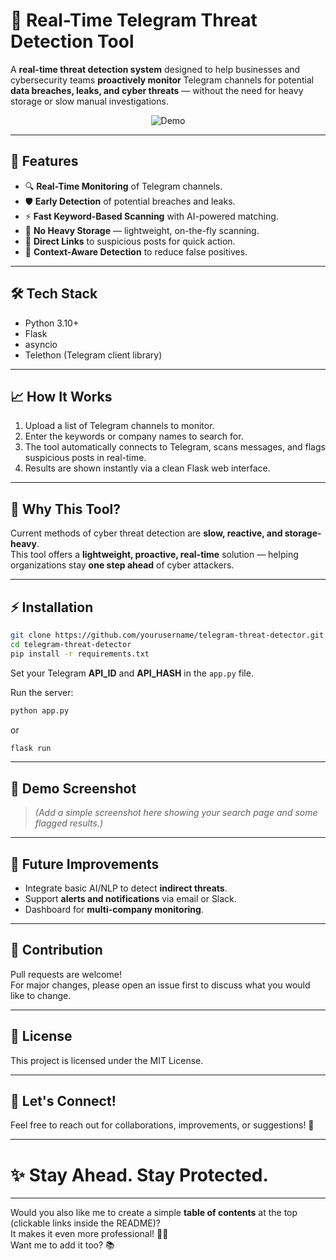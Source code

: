 # 🚨 Real-Time Telegram Threat Detection Tool

A **real-time threat detection system** designed to help businesses and cybersecurity teams **proactively monitor** Telegram channels for potential **data breaches, leaks, and cyber threats** — without the need for heavy storage or slow manual investigations.

<p align="center">
  <img src="assets/TelInt.gif" alt="Demo" />
</p>

---

## 🚀 Features
- 🔍 **Real-Time Monitoring** of Telegram channels.
- 🛡️ **Early Detection** of potential breaches and leaks.
- ⚡ **Fast Keyword-Based Scanning** with AI-powered matching.
- 📄 **No Heavy Storage** — lightweight, on-the-fly scanning.
- 🔗 **Direct Links** to suspicious posts for quick action.
- 🧠 **Context-Aware Detection** to reduce false positives.

---

## 🛠️ Tech Stack
- Python 3.10+
- Flask
- asyncio
- Telethon (Telegram client library)

---

## 📈 How It Works
1. Upload a list of Telegram channels to monitor.
2. Enter the keywords or company names to search for.
3. The tool automatically connects to Telegram, scans messages, and flags suspicious posts in real-time.
4. Results are shown instantly via a clean Flask web interface.

---

## 🎯 Why This Tool?
Current methods of cyber threat detection are **slow, reactive, and storage-heavy**.  
This tool offers a **lightweight, proactive, real-time** solution — helping organizations stay **one step ahead** of cyber attackers.

---

## ⚡ Installation

```bash
git clone https://github.com/yourusername/telegram-threat-detector.git
cd telegram-threat-detector
pip install -r requirements.txt
```

Set your Telegram **API_ID** and **API_HASH** in the `app.py` file.

Run the server:

```bash
python app.py
```
or
```bash
flask run
```

---

## 📸 Demo Screenshot

> *(Add a simple screenshot here showing your search page and some flagged results.)*

---

## 🧩 Future Improvements
- Integrate basic AI/NLP to detect **indirect threats**.
- Support **alerts and notifications** via email or Slack.
- Dashboard for **multi-company monitoring**.

---

## 🤝 Contribution
Pull requests are welcome!  
For major changes, please open an issue first to discuss what you would like to change.

---

## 📄 License
This project is licensed under the MIT License.

---

## 🔗 Let's Connect!
Feel free to reach out for collaborations, improvements, or suggestions! 🚀

---

# ✨ Stay Ahead. Stay Protected.

---

Would you also like me to create a simple **table of contents** at the top (clickable links inside the README)?  
It makes it even more professional! 🚀🔥  
Want me to add it too? 📚

